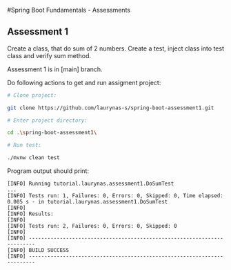 #Spring Boot Fundamentals - Assessments

## Assessment 1
Create a class, that do sum of 2 numbers. Create a test, inject class into test class and verify sum method.

Assessment 1 is in [main] branch.

Do following actions to get and run assigment project:
```bash
# Clone project:

git clone https://github.com/laurynas-s/spring-boot-assessment1.git

# Enter project directory:

cd .\spring-boot-assessment1\

# Run test:

./mvnw clean test
```

Program output should print:
```text
[INFO] Running tutorial.laurynas.assessment1.DoSumTest
...
[INFO] Tests run: 1, Failures: 0, Errors: 0, Skipped: 0, Time elapsed: 0.005 s - in tutorial.laurynas.assessment1.DoSumTest
[INFO]
[INFO] Results:
[INFO]
[INFO] Tests run: 2, Failures: 0, Errors: 0, Skipped: 0
[INFO]
[INFO] ------------------------------------------------------------------------
[INFO] BUILD SUCCESS
[INFO] ------------------------------------------------------------------------
```
